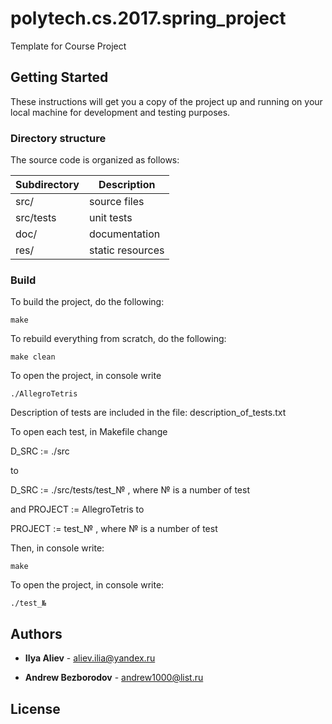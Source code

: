 # polytech.cs.2017.spring_project
Template for Course Project

## Getting Started
These instructions will get you a copy of the project up and running on your local machine for development and testing purposes.

### Directory structure
The source code is organized as follows:

Subdirectory | Description
-------------|-------------------
src/         | source files 
src/tests    | unit tests 
doc/         | documentation 
res/         | static resources

### Build
To build the project, do the following:
````
make
````
To rebuild everything from scratch, do the following:
````
make clean
````
To open the project, in console write 
````
./AllegroTetris
````
Description of tests are included in the file: description_of_tests.txt

To open each test, in Makefile change 

D_SRC    := ./src

to

D_SRC    := ./src/tests/test_№ , where № is a number of test

and PROJECT  := AllegroTetris to 

PROJECT  := test_№ , where № is a number of test

Then, in console write:
````
make 
````
To open the project, in console write:
````
./test_№ 

````

## Authors
* **Ilya Aliev** - aliev.ilia@yandex.ru

* **Andrew Bezborodov** - andrew1000@list.ru

## License


